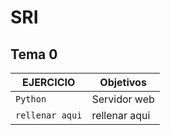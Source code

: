 # SRI
## Tema 0
| EJERCICIO | Objetivos |
| --- | --- |
| `Python` | Servidor web |
| `rellenar aqui` | rellenar aqui |
